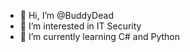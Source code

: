 - 👋 Hi, I’m @BuddyDead
- 👀 I’m interested in IT Security
- 🌱 I’m currently learning C# and Python

<!---
BuddyDead/BuddyDead is a ✨ special ✨ repository because its `README.md` (this file) appears on your GitHub profile.
You can click the Preview link to take a look at your changes.
--->

